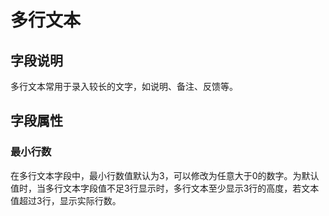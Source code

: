 # 多行文本

## 字段说明

多行文本常用于录入较长的文字，如说明、备注、反馈等。

## 字段属性

### 最小行数

在多行文本字段中，最小行数值默认为3，可以修改为任意大于0的数字。为默认值时，当多行文本字段值不足3行显示时，多行文本至少显示3行的高度，若文本值超过3行，显示实际行数。


